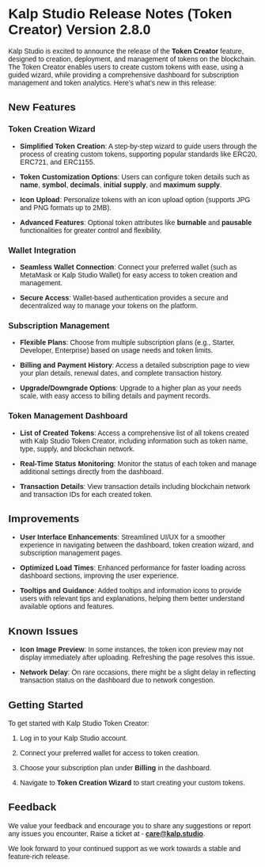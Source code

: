 <style>  body { font-family: "Source Sans 3", sans-serif!important; }</style>

<link  href="https://fonts.googleapis.com/css2?family=Source+Sans+3:ital,wght@0,200..900;1,200..900&display=swap"  rel="stylesheet">  <link  rel="stylesheet"  href="https://fonts.googleapis.com/icon?family=Material+Icons">

# Kalp Studio Release Notes (Token Creator) Version 2.8.0  

Kalp Studio is excited to announce the release of the **Token Creator** feature, designed to creation, deployment, and management of tokens on the blockchain. The Token Creator enables users to create custom tokens with ease, using a guided wizard, while providing a comprehensive dashboard for subscription management and token analytics. Here’s what’s new in this release:

## New Features

### Token Creation Wizard

- **Simplified Token Creation**: A step-by-step wizard to guide users through the process of creating custom tokens, supporting popular standards like ERC20, ERC721, and ERC1155.
- **Token Customization Options**: Users can configure token details such as **name**, **symbol**, **decimals**, **initial supply**, and **maximum supply**.

- **Icon Upload**: Personalize tokens with an icon upload option (supports JPG and PNG formats up to 2MB).

- **Advanced Features**: Optional token attributes like **burnable** and **pausable** functionalities for greater control and flexibility.

### Wallet Integration

- **Seamless Wallet Connection**: Connect your preferred wallet (such as MetaMask or Kalp Studio Wallet) for easy access to token creation and management.

- **Secure Access**: Wallet-based authentication provides a secure and decentralized way to manage your tokens on the platform.


### Subscription Management

- **Flexible Plans**: Choose from multiple subscription plans (e.g., Starter, Developer, Enterprise) based on usage needs and token limits.

- **Billing and Payment History**: Access a detailed subscription page to view your plan details, renewal dates, and complete transaction history.

- **Upgrade/Downgrade Options**: Upgrade to a higher plan as your needs scale, with easy access to billing details and payment records.

### Token Management Dashboard

- **List of Created Tokens**: Access a comprehensive list of all tokens created with Kalp Studio Token Creator, including information such as token name, type, supply, and blockchain network.

- **Real-Time Status Monitoring**: Monitor the status of each token and manage additional settings directly from the dashboard.

- **Transaction Details**: View transaction details including blockchain network and transaction IDs for each created token.

## Improvements

- **User Interface Enhancements**: Streamlined UI/UX for a smoother experience in navigating between the dashboard, token creation wizard, and subscription management pages.

- **Optimized Load Times**: Enhanced performance for faster loading across dashboard sections, improving the user experience.

- **Tooltips and Guidance**: Added tooltips and information icons to provide users with relevant tips and explanations, helping them better understand available options and features.

## Known Issues

- **Icon Image Preview**: In some instances, the token icon preview may not display immediately after uploading. Refreshing the page resolves this issue.

- **Network Delay**: On rare occasions, there might be a slight delay in reflecting transaction status on the dashboard due to network congestion.

## Getting Started
To get started with Kalp Studio Token Creator:

1. Log in to your Kalp Studio account.

2. Connect your preferred wallet for access to token creation.

3. Choose your subscription plan under **Billing** in the dashboard.

4. Navigate to **Token Creation Wizard** to start creating your custom tokens.

## Feedback

We value your feedback and encourage you to share any suggestions or report any issues you encounter, Raise a ticket at - [**care@kalp.studio**](https://care.kalp.studio/support/home).

We look forward to your continued support as we work towards a stable and feature-rich release.